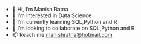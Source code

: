 - 👋 Hi, I’m Manish Ratna
- 👀 I’m interested in Data Science
- 🌱 I’m currently learning SQL,Python and R
- 💞️ I’m looking to collaborate on SQL,Python and R
- 📫 Reach me manishratna@hotmail.com

<!---
manishratna007/manishratna007 is a ✨ special ✨ repository because its `README.md` (this file) appears on your GitHub profile.
You can click the Preview link to take a look at your changes.
--->
